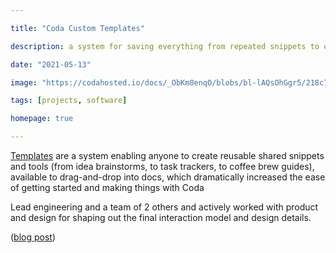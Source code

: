 ```yaml
---

title: "Coda Custom Templates"

description: a system for saving everything from repeated snippets to entire workflows into shareable, reusable templates

date: "2021-05-13"

image: "https://codahosted.io/docs/_ObKm8enqO/blobs/bl-lAQsOhGgr5/218c73f02b2a598728669749ede00803c6c9f687791de16f32f613ab5b369f1178fa80a9149b4b2a5e9ce11e33603383b857dbefa7557a5e223669def223487706c27cfdfa87bffa4a70d527a6c097c74a0473a8c2c01b854e49682ed9a1491b42a87cf2"

tags: [projects, software]

homepage: true

---
```


[Templates](https://community.coda.io/t/launched-custom-templates-drag-drop-and-slash-your-way/22718) are a system enabling anyone to create reusable shared snippets and tools (from idea brainstorms, to task trackers, to coffee brew guides), available to drag-and-drop into docs, which dramatically increased the ease of getting started and making things with Coda

Lead engineering and a team of 2 others and actively worked with product and design for shaping out the final interaction model and design details.

([blog post](https://coda.io/@spencer/rituals-at-scale-how-we-remixed-templates))
